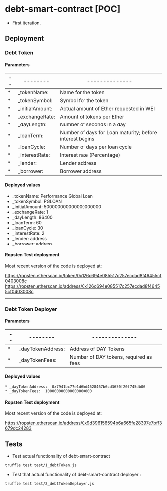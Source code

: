 # debt-smart-contract [POC]
* First iteration.



## Deployment

### Debt Token

#### Parameters

|--|--------|--------------|
|--|--------|--------------|
|* | _tokenName: |  Name for the token |
|* |_tokenSymbol: | Symbol for the token |
|* |_initialAmount: | Actual amount of Ether requested in WEI |
|* |_exchangeRate: |  Amount of tokens per Ether |
|* |_dayLength: | Number of seconds in a day |
|* |_loanTerm: |  Number of days for Loan maturity; before interest begins |
|* |_loanCycle: | Number of days per loan cycle |
|* |_interestRate: | Interest rate (Percentage) |
|* |_lender: | Lender address |
|* |_borrower: | Borrower address |

#### Deployed values
  * _tokenName:  Performance Global Loan
  * _tokenSymbol:  PGLOAN
  * _initialAmount: 500000000000000000000
  * _exchangeRate:   1
  * _dayLength:  86400
  * _loanTerm:   60
  * _loanCycle: 30
  * _interestRate: 2
  * _lender: address  
  * _borrower: address  

#### Ropsten Test deployment
Most recent version of the code is deployed at:

https://ropsten.etherscan.io/token/0x126c694e085517c257ecdad8f46455cf0403008c
https://ropsten.etherscan.io/address/0x126c694e085517c257ecdad8f46455cf0403008c
____

### Debt Token Deployer

####  Parameters

  |--|--------|--------------|
  |--|--------|--------------|
  |* | _dayTokenAddress: |  Address of DAY Tokens |
  |* |_dayTokenFees: | Number of DAY tokens, required as fees |

  #### Deployed values
    * _dayTokenAddress:  0x7941bc77e1d6bd4628467b6cd3650f20f745db06
    * _dayTokenFees:  100000000000000000000

  #### Ropsten Test deployment
  Most recent version of the code is deployed at:  

  https://ropsten.etherscan.io/address/0x9d396156594b6a665fe28397e7bff3679dc24283


## Tests
  * Test actual functionality of debt-smart-contract
  ~~~
  truffle test test/1_debtToken.js
  ~~~
  * Test that actual functionality of debt-smart-contract deployer :
  ~~~
  truffle test test/2_debtTokenDeployer.js
  ~~~
